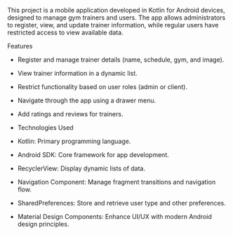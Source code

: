 This project is a mobile application developed in Kotlin for Android devices, designed to manage gym trainers and users. 
The app allows administrators to register, view, and update trainer information, while regular users have restricted access to view available data.

Features

- Register and manage trainer details (name, schedule, gym, and image).
- View trainer information in a dynamic list.
- Restrict functionality based on user roles (admin or client).
- Navigate through the app using a drawer menu.
- Add ratings and reviews for trainers.
- Technologies Used

- Kotlin: Primary programming language.
- Android SDK: Core framework for app development.
- RecyclerView: Display dynamic lists of data.
- Navigation Component: Manage fragment transitions and navigation flow.
- SharedPreferences: Store and retrieve user type and other preferences.
- Material Design Components: Enhance UI/UX with modern Android design principles.
